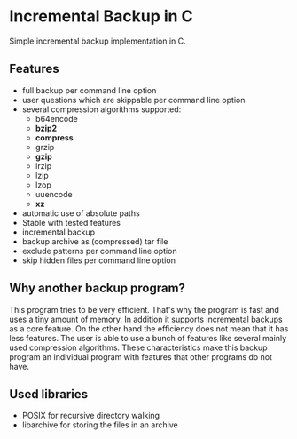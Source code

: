 # Incremental Backup in C

Simple incremental backup implementation in C.

## Features

* full backup per command line option
* user questions which are skippable per command line option
* several compression algorithms supported:
    * b64encode
    * **bzip2**
    * **compress**
    * grzip
    * **gzip**
    * lrzip
    * lzip
    * lzop
    * uuencode
    * **xz**
* automatic use of absolute paths
* Stable with tested features
* incremental backup
* backup archive as (compressed) tar file
* exclude patterns per command line option
* skip hidden files per command line option

## Why another backup program?

This program tries to be very efficient. That's why the program is fast and uses a tiny amount of memory. In addition it supports incremental backups as a core feature. On the other hand the efficiency does not mean that it has less features. The user is able to use a bunch of features like several mainly used compression algorithms. These characteristics make this backup program an individual program with features that other programs do not have.

## Used libraries

* POSIX for recursive directory walking
* libarchive for storing the files in an archive